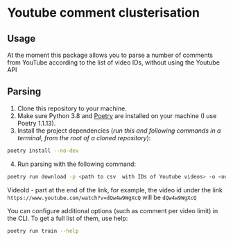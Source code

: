 # Youtube comment clusterisation

## Usage

At the moment this package allows you to parse a number of comments from YouTube according to the list of video IDs, without using the Youtube API

## Parsing

1. Clone this repository to your machine.
2. Make sure Python 3.8 and [Poetry](https://python-poetry.org/docs/) are installed on your machine (I use Poetry 1.1.13).
3. Install the project dependencies (*run this and following commands in a terminal, from the root of a cloned repository*):

```sh
poetry install --no-dev
```

4. Run parsing with the following command:

```sh
poetry run download -p <path to csv  with IDs of Youtube videos> -o <output filename data/comments.json default>
```

VideoId - part at the end of the link, for example, the video id under the link `https://www.youtube.com/watch?v=dQw4w9WgXcQ` will be `dQw4w9WgXcQ`

You can configure additional options (such as comment per video limit) in the CLI. To get a full list of them, use help:

```sh
poetry run train --help
```
